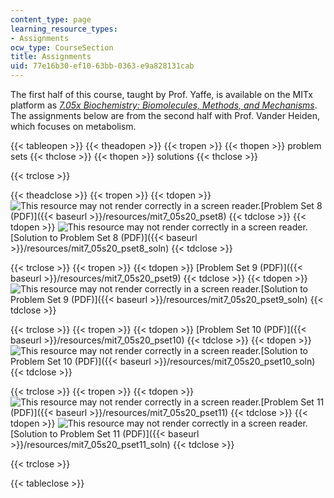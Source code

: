 ```yaml
---
content_type: page
learning_resource_types:
- Assignments
ocw_type: CourseSection
title: Assignments
uid: 77e16b30-ef10-63bb-0363-e9a828131cab
---
```


The first half of this course, taught by Prof. Yaffe, is available on the MITx platform as _[7.05x Biochemistry: Biomolecules, Methods, and Mechanisms](https://www.edx.org/course/biochemistry-biomolecules-methods-and-mechanisms?utm_source=mitopenlearning-mit-open-learning&utm_medium=affiliate_partner)_. The assignments below are from the second half with Prof. Vander Heiden, which focuses on metabolism.

{{< tableopen >}}
{{< theadopen >}}
{{< tropen >}}
{{< thopen >}}
problem sets
{{< thclose >}}
{{< thopen >}}
solutions
{{< thclose >}}

{{< trclose >}}

{{< theadclose >}}
{{< tropen >}}
{{< tdopen >}}
![This resource may not render correctly in a screen reader.](/images/inacessible.gif)[Problem Set 8 (PDF)]({{< baseurl >}}/resources/mit7_05s20_pset8)
{{< tdclose >}}
{{< tdopen >}}
![This resource may not render correctly in a screen reader.](/images/inacessible.gif)[Solution to Problem Set 8 (PDF)]({{< baseurl >}}/resources/mit7_05s20_pset8_soln)
{{< tdclose >}}

{{< trclose >}}
{{< tropen >}}
{{< tdopen >}}
[Problem Set 9 (PDF)]({{< baseurl >}}/resources/mit7_05s20_pset9)
{{< tdclose >}}
{{< tdopen >}}
![This resource may not render correctly in a screen reader.](/images/inacessible.gif)[Solution to Problem Set 9 (PDF)]({{< baseurl >}}/resources/mit7_05s20_pset9_soln)
{{< tdclose >}}

{{< trclose >}}
{{< tropen >}}
{{< tdopen >}}
[Problem Set 10 (PDF)]({{< baseurl >}}/resources/mit7_05s20_pset10)
{{< tdclose >}}
{{< tdopen >}}
![This resource may not render correctly in a screen reader.](/images/inacessible.gif)[Solution to Problem Set 10 (PDF)]({{< baseurl >}}/resources/mit7_05s20_pset10_soln)
{{< tdclose >}}

{{< trclose >}}
{{< tropen >}}
{{< tdopen >}}
![This resource may not render correctly in a screen reader.](/images/inacessible.gif)[Problem Set 11 (PDF)]({{< baseurl >}}/resources/mit7_05s20_pset11)
{{< tdclose >}}
{{< tdopen >}}
![This resource may not render correctly in a screen reader.](/images/inacessible.gif)[Solution to Problem Set 11 (PDF)]({{< baseurl >}}/resources/mit7_05s20_pset11_soln)
{{< tdclose >}}

{{< trclose >}}

{{< tableclose >}}